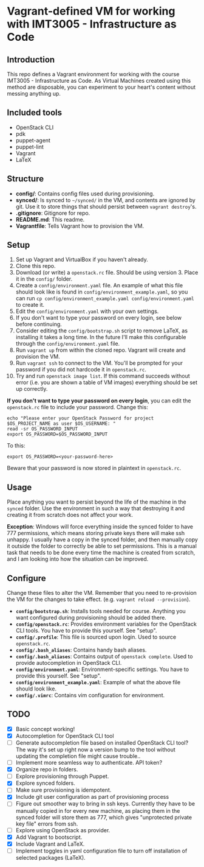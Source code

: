# Vagrant-defined VM for working with IMT3005 - Infrastructure as Code

## Introduction

This repo defines a Vagrant environment for working with the course IMT3005 - Infrastructure as Code. As Virtual Machines created using this method are disposable, you can experiment to your heart's content without messing anything up.

## Included tools

* OpenStack CLI
* pdk
* puppet-agent
* puppet-lint
* Vagrant
* LaTeX

## Structure

* **config/**: Contains config files used during provisioning.
* **synced/**: Is synced to `~/synced/` in the VM, and contents are ignored by git. Use it to store things that should persist between `vagrant destroy`'s.
* **.gitignore**: Gitignore for repo.
* **README.md**: This readme.
* **Vagrantfile**: Tells Vagrant how to provision the VM.

## Setup

1. Set up Vagrant and VirtualBox if you haven't already.
1. Clone this repo.
1. Download (or write) a `openstack.rc` file. Should be using version 3. Place it in the `config/` folder.
1. Create a `config/environment.yaml` file. An example of what this file should look like is found in `config/environment_example.yaml`, so you can run `cp config/environment_example.yaml config/environment.yaml` to create it.
1. Edit the `config/environment.yaml` with your own settings.
1. If you don't want to type your password on every login, see below before continuing.
1. Consider editing the `config/bootstrap.sh` script to remove LaTeX, as installing it takes a long time. In the future I'll make this configurable through the `config/environment.yaml` file.
1. Run `vagrant up` from within the cloned repo. Vagrant will create and provision the VM.
1. Run `vagrant ssh` to connect to the VM. You'll be prompted for your password if you did not hardcode it in `openstack.rc`.
1. Try and run `openstack image list`. If this command succeeds without error (i.e. you are shown a table of VM images) everything should be set up correctly.

**If you don't want to type your password on every login**, you can edit the `openstack.rc` file to include your password. Change this:

```
echo "Please enter your OpenStack Password for project $OS_PROJECT_NAME as user $OS_USERNAME: "
read -sr OS_PASSWORD_INPUT
export OS_PASSWORD=$OS_PASSWORD_INPUT
```

To this:

```
export OS_PASSWORD=<your-password-here>
```

Beware that your password is now stored in plaintext in `openstack.rc`.

## Usage

Place anything you want to persist beyond the life of the machine in the `synced` folder. Use the environment in such a way that destroying it and creating it from scratch does not affect your work.

**Exception**: Windows will force everything inside the synced folder to have 777 permissions, which means storing private keys there will make ssh unhappy. I usually have a copy in the synced folder, and then manually copy it outside the folder to correctly be able to set permissions. This is a manual task that needs to be done every time the machine is created from scratch, and I am looking into how the situation can be improved.

## Configure

Change these files to alter the VM. Remember that you need to re-provision the VM for the changes to take effect. (e.g. `vagrant reload --provision`).

* **`config/bootstrap.sh`**: Installs tools needed for course. Anything you want configured during provisioning should be added there.
* **`config/openstack.rc`**: Provides environment variables for the OpenStack CLI tools. You have to provide this yourself. See "setup".
* **`config/.profile`**: This file is sourced upon login. Used to source `openstack.rc`.
* **`config/.bash_aliases`**: Contains handy bash aliases.
* **`config/.bash_aliases`**: Contains output of `openstack complete`. Used to provide autocompletion in OpenStack CLI.
* **`config/environment.yaml`**: Environment-specific settings. You have to provide this yourself. See "setup".
* **`config/environment_example.yaml`**: Example of what the above file should look like.
* **`config/.vimrc`**: Contains vim configuration for environment.

## TODO

- [x] Basic concept working!
- [x] Autocompletion for OpenStack CLI tool
- [ ] Generate autocompletion file based on installed OpenStack CLI tool? The way it's set up right now a version bump to the tool without updating the completion file might cause trouble..
- [ ] Implement more seamless way to authenticate. API token?
- [x] Organize repo in folders.
- [ ] Explore provisioning through Puppet.
- [x] Explore synced folders.
- [ ] Make sure provisioning is idempotent.
- [x] Include git user configuration as part of provisioning process
- [ ] Figure out smoother way to bring in ssh keys. Currently they have to be manually copied in for every new machine, as placing them in the synced folder will store them as 777, which gives "unprotected private key file" errors from ssh.
- [ ] Explore using OpenStack as provider.
- [x] Add Vagrant to bootscript.
- [x] Include Vagrant and LaTeX.
- [ ] Implement toggles in yaml configuration file to turn off installation of selected packages (LaTeX).
